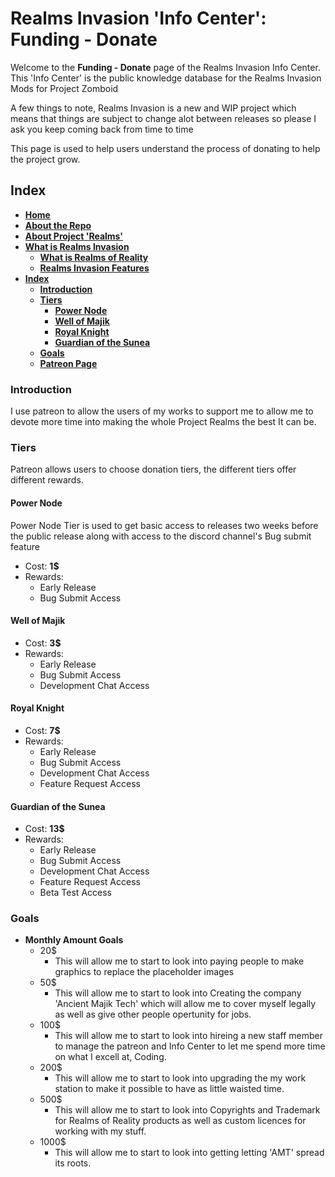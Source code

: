 # Realms Invasion 'Info Center': **Funding - Donate**

Welcome to the **Funding - Donate** page of the Realms Invasion Info Center. 
This 'Info Center' is the public knowledge database for the Realms Invasion Mods for Project Zomboid

A few things to note, 
Realms Invasion is a new and WIP project which means that things are subject to change alot between releases so please I ask you keep coming back from time to time

This page is used to help users understand the process of donating to help the project grow.

## **Index**
- [**Home**](https://github.com/FueledByOCHD/Realms-Invasion-Info-Center/blob/develop/README.md)
- [**About the Repo**](https://github.com/FueledByOCHD/Realms-Invasion-Info-Center/blob/develop/README.md#about-the-repo)
- [**About Project 'Realms'**](https://github.com/FueledByOCHD/Realms-Invasion-Info-Center/blob/develop/AboutProjectRealms.md)
- [**What is Realms Invasion**](https://github.com/FueledByOCHD/Realms-Invasion-Info-Center/blob/develop/README.md#what-is-realms-invasion)
    - [**What is Realms of Reality**](https://github.com/FueledByOCHD/Realms-Invasion-Info-Center/blob/develop/AboutRealmsOfReality.md)
    - [**Realms Invasion Features**](https://github.com/FueledByOCHD/Realms-Invasion-Info-Center/blob/develop/README.md#realms-invasion-features)
- [**Index**](https://github.com/FueledByOCHD/Realms-Invasion-Info-Center/blob/develop/DonateToRI.md#index)
    - [**Introduction**](https://github.com/FueledByOCHD/Realms-Invasion-Info-Center/blob/develop/DonateToRI.md#introduction)
    - [**Tiers**](https://github.com/FueledByOCHD/Realms-Invasion-Info-Center/blob/develop/DonateToRI.md#tiers)
        - [**Power Node**](https://github.com/FueledByOCHD/Realms-Invasion-Info-Center/blob/develop/DonateToRI.md#power-node)
        - [**Well of Majik**](https://github.com/FueledByOCHD/Realms-Invasion-Info-Center/blob/develop/DonateToRI.md#well-of-majik)
        - [**Royal Knight**](https://github.com/FueledByOCHD/Realms-Invasion-Info-Center/blob/develop/DonateToRI.md#royal-knight)
        - [**Guardian of the Sunea**](https://github.com/FueledByOCHD/Realms-Invasion-Info-Center/blob/develop/DonateToRI.md#guardian-of-the-sunea)
    - [**Goals**](https://github.com/FueledByOCHD/Realms-Invasion-Info-Center/blob/develop/DonateToRI.md#goals)
    - [**Patreon Page**]()

### **Introduction**

I use patreon to allow the users of my works to support me to allow me to devote more time into making the whole Project Realms the best It can be.

### **Tiers**

Patreon allows users to choose donation tiers, the different tiers offer different rewards.

#### **Power Node**

Power Node Tier is used to get basic access to releases two weeks before the public release along with access to the discord channel's Bug submit feature

- Cost: **1$**
- Rewards:
    - Early Release
    - Bug Submit Access

#### **Well of Majik**

- Cost: **3$**
- Rewards:
    - Early Release
    - Bug Submit Access
    - Development Chat Access

#### **Royal Knight**

- Cost: **7$**
- Rewards:
    - Early Release
    - Bug Submit Access
    - Development Chat Access
    - Feature Request Access

#### **Guardian of the Sunea**

- Cost: **13$**
- Rewards:
    - Early Release
    - Bug Submit Access
    - Development Chat Access
    - Feature Request Access
    - Beta Test Access

### **Goals**

- **Monthly Amount Goals**
    - 20$
        - This will allow me to start to look into paying people to make graphics to replace the placeholder images
    - 50$
        - This will allow me to start to look into Creating the company 'Ancient Majik Tech' which will allow me to cover myself legally as well as give other people opertunity for jobs.
    - 100$
        - This will allow me to start to look into hireing a new staff member to manage the patreon and Info Center to let me spend more time on what I excell at, Coding.
    - 200$
        - This will allow me to start to look into upgrading the my work station to make it possible to have as little waisted time.
    - 500$
        - This will allow me to start to look into Copyrights and Trademark for Realms of Reality products as well as custom licences for working with my stuff.
    - 1000$
        - This will allow me to start to look into getting letting 'AMT' spread its roots.
